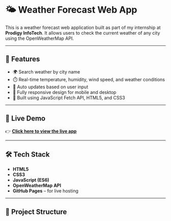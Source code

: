 # 🌤️ Weather Forecast Web App

This is a weather forecast web application built as part of my internship at **Prodigy InfoTech**. It allows users to check the current weather of any city using the OpenWeatherMap API.

---

## 📌 Features

- 🌍 Search weather by city name
- ⏱️ Real-time temperature, humidity, wind speed, and weather conditions
- 🔄 Auto updates based on user input
- 📱 Fully responsive design for mobile and desktop
- 🧠 Built using JavaScript Fetch API, HTML5, and CSS3

---

## 🚀 Live Demo

👉 **[Click here to view the live app](https://wadsalih2003.github.io/weather/)**

---

## 🛠️ Tech Stack

- **HTML5**
- **CSS3**
- **JavaScript (ES6)**
- **OpenWeatherMap API**
- **GitHub Pages** – for live hosting

---

## 📁 Project Structure

